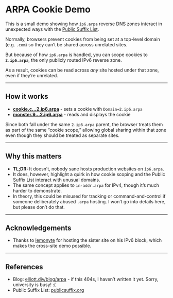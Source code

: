 # ARPA Cookie Demo

This is a small demo showing how `ip6.arpa` reverse DNS zones interact in unexpected ways with the [Public Suffix List](https://publicsuffix.org/).

Normally, browsers prevent cookies from being set at a top-level domain (e.g. `.com`) so they can’t be shared across unrelated sites.  

But because of how `ip6.arpa` is handled, you can scope cookies to **`2.ip6.arpa`**, the only publicly routed IPv6 reverse zone.  

As a result, cookies can be read across *any* site hosted under that zone, even if they’re unrelated.

---

## How it works

- **[cookie.c…2.ip6.arpa](https://cookie.c.e.0.b.0.7.4.0.1.0.0.2.ip6.arpa/)** - sets a cookie with `Domain=2.ip6.arpa`
- **[monster.9…2.ip6.arpa](https://monster.9.4.8.e.0.7.4.0.1.0.0.2.ip6.arpa/)** - reads and displays the cookie

Since both fall under the same `2.ip6.arpa` parent, the browser treats them as part of the same “cookie scope,” allowing global sharing within that zone even though they should be treated as separate sites.

---

## Why this matters

- **TL;DR:** It doesn’t, nobody sane hosts production websites on `ip6.arpa`.
- It does, however, highlight a quirk in how cookie scoping and the Public Suffix List interact with unusual domains.
- The same concept applies to `in-addr.arpa` for IPv4, though it’s much harder to demonstrate.
- In theory, this could be misused for tracking or command-and-control if someone deliberately abused `.arpa` hosting. I won’t go into details here, but please don’t do that.
--- 

## Acknowledgements

- Thanks to [lemonyte](https://9.4.8.e.0.7.4.0.1.0.0.2.ip6.arpa/) for hosting the sister site on his IPv6 block, which makes the cross-site demo possible.

---

## References

- Blog: [elliott.diy/blog/arpa](https://elliott.diy/blog/arpa) - if this 404s, I haven’t written it yet. Sorry, university is busy! :(
- Public Suffix List: [publicsuffix.org](https://publicsuffix.org/)
